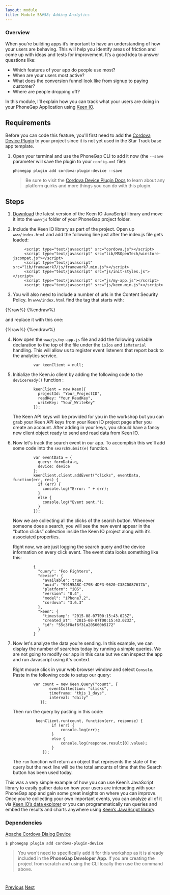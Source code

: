 ```yaml
---
layout: module
title: Module 5&#58; Adding Analytics
---
```


### Overview
When you’re building apps it’s important to have an understanding of how your users are behaving. This will help you identify areas of friction and come up with ideas and tests for improvement. It’s a good idea to answer questions like:

* Which features of your app do people use most?
* When are your users most active?
* What does the conversion funnel look like from signup to paying customer?
* Where are people dropping off?

In this module, I’ll explain how you can track what your users are doing in your PhoneGap Application using [Keen IO](http://keen.io/).

## Requirements
Before you can code this feature, you'll first need to add the [Cordova Device Plugin](https://github.com/apache/cordova-plugin-device) to your project since it is not yet used in the Star Track base app template.

1. Open your terminal and use the PhoneGap CLI to add it now (the `--save` parameter will save the plugin to your `config.xml` file):

       phonegap plugin add cordova-plugin-device --save

   >Be sure to visit the [Cordova Device Plugin Docs](https://github.com/apache/cordova-plugin-device) to learn about any platform quirks and more things you can do with this plugin.

## Steps

1. [Download](https://raw.githubusercontent.com/keen/keen-js/master/dist/keen.min.js) the latest version of the Keen IO JavaScript library and move it into the `www/js` folder of your PhoneGap project folder.

2. Include the Keen IO library as part of the project. Open up `www/index.html` and add the following line just after the index.js file gets loaded:

            <script type="text/javascript" src="cordova.js"></script>
            <script type="text/javascript" src="lib/MSOpenTech/winstore-jscompat.js"></script>
            <script type="text/javascript" src="lib/framework7/js/framework7.min.js"></script>
            <script type="text/javascript" src="js/init-styles.js"></script>
            <script type="text/javascript" src="js/my-app.js"></script>
            <script type="text/javascript" src="js/keen.min.js"></script>

3. You will also need to include a number of urls in the Content Security Policy. In `www/index.html` find the tag that starts with:

{%raw%}
            <meta http-equiv="Content-Security-Policy"
            content="default-src 'self' data: gap: https://ssl.gstatic.com https://api.spotify.com 'unsafe-eval' 'unsafe-inline' ws://localhost:3000; style-src 'self' 'unsafe-inline'; media-src *; img-src * data:">
{%endraw%}

   and replace it with this one:

{%raw%}
           <meta http-equiv="Content-Security-Policy"
           content="default-src 'self' data: gap: https://ssl.gstatic.com https://api.spotify.com https://www.google.com/jsapi https://www.google.com https://api.keen.io 'unsafe-eval' 'unsafe-inline' ws://localhost:3000; style-src 'self' 'unsafe-inline' https://www.google.com; media-src *; img-src * data:">
{%endraw%}

4. Now open the `www/js/my-app.js` file and add the following variable declaration to the top of the file under the `isIos` and `isMaterial` handling. This will allow us to register event listeners that report back to the analytics service.

                var keenClient = null;

5. Initialize the Keen.io client by adding the following code to the `deviceready()` function :

                keenClient = new Keen({
                  projectId: "Your_ProjectID",
                  readKey: "Your_ReadKey",
                  writeKey: "Your_WriteKey"
                });

   The Keen API keys will be provided for you in the workshop but you can grab your Keen API keys from your Keen IO project page after you create an account. After adding in your keys, you should have a fancy new client object ready to send and read data from Keen IO.

6. Now let's track the search event in our app. To accomplish this we'll add some code into the `searchSubmit(e)` function.

                var eventData = {
                  query: formData.q,
                  device: device
                };
                keenClient.client.addEvent("clicks", eventData, function(err, res) {
                  if (err) {
                    console.log("Error: " + err);
                  }
                  else {
                    console.log("Event sent.");
                  }
                });

   Now we are collecting all the clicks of the search button. Whenever someone does a search, you will see the new event appear in the “button clicks” collection inside the Keen IO project along with it’s associated properties.

   Right now, we are just logging the search query and the device information on every click event. The event data looks something like this:

                {
                  "query": "Foo Fighters",
                  "device": {
                    "available": true,
                    "uuid": "99195ABC-C79B-4DF3-9620-C38CD087617A",
                    "platform": "iOS",
                    "version": "8.4",
                    "model": "iPhone7,2",
                    "cordova": "3.6.3"
                  },
                  "keen": {
                    "timestamp": "2015-08-07T00:15:43.023Z",
                    "created_at": "2015-08-07T00:15:43.023Z",
                    "id": "55c3f8af6f31a205660b5172"
                  }
                }

7. Now let's analyze the data you’re sending. In this example, we can display the number of searches today by running a simple queries. We are not going to modify our app in this case but we can inspect the app and run Javascript using it's context.

   Right mouse click in your web browser window and select `Console`. Paste in the following code to setup our query:

                var count = new Keen.Query("count", {
                       eventCollection: "clicks",
                       timeframe: "this_1_days",
                       interval: "daily"
                   });

   Then run the query by pasting in this code:

                 keenClient.run(count, function(err, response) {
                        if (err) {
                            console.log(err);
                        }
                        else {
                            console.log(response.result[0].value);
                        }
                    });

   The `run` function will return an object that represents the state of the query but the next line will be the total amounts of time that the Search button has been used today.

This was a very simple example of how you can use Keen’s JavaScript library to easily gather data on how your users are interacting with your PhoneGap app and gain some great insights on where you can improve. Once you’re collecting your own important events, you can analyze all of it via [Keen IO’s data explorer](https://keen.io/blog/114588771746/introducing-data-explorer) or you can programmatically run queries and embed the results and charts anywhere using [Keen’s JavaScript library](https://keen.io/docs/api/?javascript#events).

### Dependencies

   [Apache Cordova Dialog Device](https://github.com/apache/cordova-plugin-device)

    $ phonegap plugin add cordova-plugin-device

   >You won't need to specifically add it for this workshop as it is already included in the **PhoneGap Developer App**. If you are creating the project from scratch and using the CLI locally then use the command above.

<div class="row" style="margin-top:40px;">
<div class="col-sm-12">
<a href="lesson4.html" class="btn btn-default"><i class="glyphicon glyphicon-chevron-left"></i> Previous</a>
<a href="lesson6.html" class="btn btn-default pull-right">Next <i class="glyphicon
glyphicon-chevron-right"></i></a>
</div>
</div>
